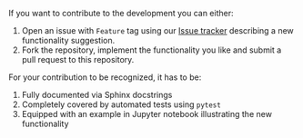 If you want to contribute to the development you can either:
1. Open an issue with `Feature` tag using our [Issue tracker](https://gitlab.com/MartinBeseda/sa-oo-vqe-qiskit/-/issues) describing a new functionality suggestion.
2. Fork the repository, implement the functionality you like and submit a pull request to this repository.

For your contribution to be recognized, it has to be:
1. Fully documented via Sphinx docstrings
2. Completely covered by automated tests using `pytest`
3. Equipped with an example in Jupyter notebook illustrating the new functionality
